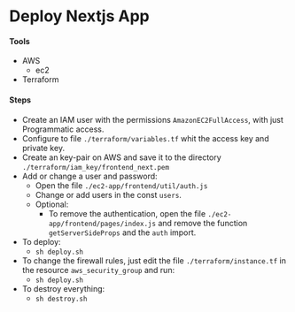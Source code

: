 # Deploy Nextjs App
#### Tools

- AWS
  - ec2
- Terraform

#### Steps

- Create an IAM user with the permissions `AmazonEC2FullAccess`, with just Programmatic access.
- Configure to file `./terraform/variables.tf` whit the access key and private key.
- Create an key-pair on AWS and save it to the directory `./terraform/iam_key/frontend_next.pem`
- Add or change a user and password:
  - Open the file `./ec2-app/frontend/util/auth.js`
  - Change or add users in the const `users`.
  - Optional:
    - To remove the authentication, open the file `./ec2-app/frontend/pages/index.js` and remove the function `getServerSideProps` and the `auth` import.
- To deploy:
  - `sh deploy.sh`
- To change the firewall rules, just edit the file `./terraform/instance.tf` in the resource `aws_security_group` and run:
  - `sh deploy.sh`
- To destroy everything:
  - `sh destroy.sh`

